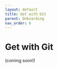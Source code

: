 ```yaml
---
layout: default
title: Get with Git
parent: Onboarding
nav_order: 6
---
```


# Get with Git
(coming soon!)